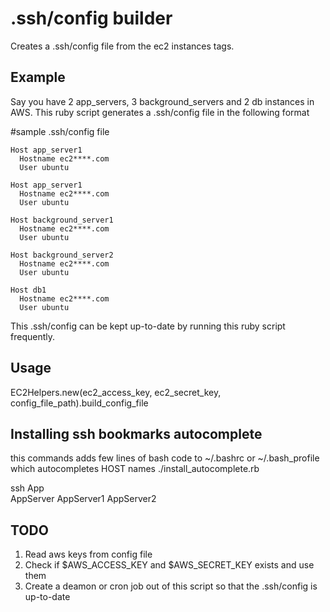 .ssh/config builder
==================
Creates a .ssh/config file from the ec2 instances tags.

Example
-------
Say you have 2 app_servers, 3 background_servers and 2 db instances in AWS.
This ruby script generates a .ssh/config file in the following format

#sample .ssh/config file 

    Host app_server1  
      Hostname ec2****.com   
      User ubuntu  

    Host app_server1  
      Hostname ec2****.com  
      User ubuntu  
    
    Host background_server1  
      Hostname ec2****.com  
      User ubuntu  
    
    Host background_server2  
      Hostname ec2****.com  
      User ubuntu  
    
    Host db1  
      Hostname ec2****.com  
      User ubuntu  

This .ssh/config can be kept up-to-date by running this ruby script frequently.

Usage
-----
EC2Helpers.new(ec2_access_key, ec2_secret_key, config_file_path).build_config_file

Installing ssh bookmarks autocomplete
-------------------------------------
this commands adds few lines of bash code to ~/.bashrc or ~/.bash_profile which autocompletes HOST names
./install_autocomplete.rb           

ssh App<press TAB>  
AppServer AppServer1 AppServer2   

TODO
----
1.  Read aws keys from config file
2.  Check if $AWS_ACCESS_KEY and $AWS_SECRET_KEY exists and use them
3.  Create a deamon or cron job out of this script so that the .ssh/config is up-to-date
